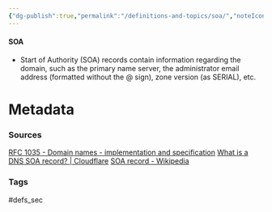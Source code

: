 ```yaml
---
{"dg-publish":true,"permalink":"/definitions-and-topics/soa/","noteIcon":""}
---
```


#### SOA
- Start of Authority (SOA) records contain information regarding the domain, such as the primary name server, the administrator email address (formatted without the @ sign), zone version (as SERIAL), etc.


# Metadata

### Sources
[RFC 1035 - Domain names - implementation and specification](https://datatracker.ietf.org/doc/html/rfc1035#section-3.3.13)
[What is a DNS SOA record? \| Cloudflare](https://www.cloudflare.com/learning/dns/dns-records/dns-soa-record/)
[SOA record - Wikipedia](https://en.wikipedia.org/wiki/SOA_record)
### Tags
#defs_sec 